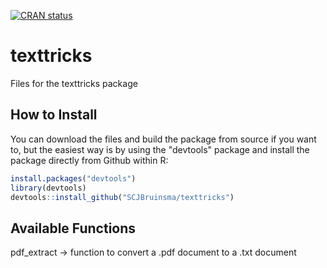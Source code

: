 [![CRAN status](https://www.r-pkg.org/badges/version/texttricks)](https://cran.r-project.org/package=texttricks)

# texttricks
Files for the texttricks package

## How to Install

You can download the files and build the package from source if you want to, but the easiest way is by using the "devtools" package and install the package directly from Github within R:

```r
install.packages("devtools")
library(devtools)
devtools::install_github("SCJBruinsma/texttricks")
```
## Available  Functions

pdf_extract -> function to convert a .pdf document to a .txt document 
